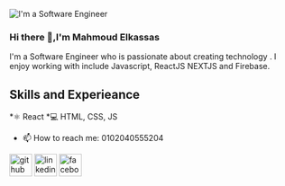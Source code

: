 ![ I'm a Software Engineer](https://i.pinimg.com/originals/6e/70/9b/6e709b985fe6777034b9155ca8cb29b1.png)

### Hi there 👋,I'm Mahmoud Elkassas
I'm a  Software Engineer who is passionate about creating technology .  I enjoy working with include Javascript, ReactJS NEXTJS and Firebase.

## Skills and Experieance
*⚛ React 
*💻 HTML, CSS, JS 

- 📫 How to reach me: 0102040555204 

[<img src='https://cdn.jsdelivr.net/npm/simple-icons@3.0.1/icons/github.svg' alt='github' height='40'>](https://github.com/mahmoud-elkassas)  [<img src='https://cdn.jsdelivr.net/npm/simple-icons@3.0.1/icons/linkedin.svg' alt='linkedin' height='40'>](https://www.linkedin.com/in/mahmoud-elkassas-4a8050181/)  [<img src='https://cdn.jsdelivr.net/npm/simple-icons@3.0.1/icons/facebook.svg' alt='facebook' height='40'>](https://www.facebook.com/mahmoud.elassas.79)  

